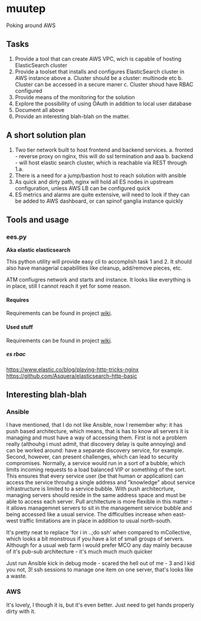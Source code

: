 # muutep

Poking around AWS

## Tasks

1. Provide a tool that can create AWS VPC, wich is capable of hosting ElasticSearch cluster
2. Provide a toolset that installs and configures ElasticSearch cluster in AWS instance above
  a. Cluster should be a cluster: multinode etc
  b. Cluster can be accessed in a secure maner
  c. Cluster shoud have RBAC configured
3. Provide means of the monitoring for the solution
4. Explore the possibility of using OAuth in addition to local user database
5. Document all above
6. Provide an interesting blah-blah on the matter.

## A short solution plan

1. Two tier network built to host frontend and backend services.
  a. fronted - reverse proxy on nginx, this will do ssl termination and aaa
  b. backend - will host elastic search cluster, which is reachable via REST through 1.a.
2. There is a need for a jump/bastion host to reach solution with ansible
3. As quick and dirty path, nginx will hold all ES nodes in upstream configuration, unless AWS LB can be configured quick
4. ES metrics and alarms are quite extensive, will need to look if they can be added to AWS dashboard, or can spinof ganglia instance quickly


## Tools and usage

### ees.py

**Aka elastic elasticsearch**

This python utility will provide easy cli to accomplish task 1 and 2. It should also have managerial capabilities like cleanup, add/remove pieces, etc.

ATM confiugres network and starts and instance. It looks like everything is in place, still I cannot reach it yet for some reason.

#### Requires

Requirements can be found in project [wiki](https://github.com/alex-goncharov/muutep/wiki/Requirements).

#### Used stuff

Requirements can be found in project [wiki](https://github.com/alex-goncharov/muutep/wiki/Docs-and-References).

##### es rbac
https://www.elastic.co/blog/playing-http-tricks-nginx
https://github.com/Asquera/elasticsearch-http-basic

## Interesting blah-blah

### Ansible

I have mentioned, that I do not like Ansible, now I remember why: it has push based architecture, which means, that is has to know all servers it is managing and must have a way of accessing them. First is not a problem really (althouhg i must admit, that discovery delay is quite annoying) and can be worked around: have a separate discovery service, for example. Second, however, can present challenges, which can lead to security compromises. Normally, a service would run in a sort of a bubble, which limits incoming requests to a load balanced VIP or something of the sort. This ensures that every service user (be that human or application) can access the service throuhg a single address and "knowledge" about service infrastructure is limited to a service bubble. With push architecrture, managing servers should reside in the same address space and must be able to access each server. Pull architecture is more flexible in this matter - it allows managemnet servers to sit in the management service bubble and being accessed like a usual service. The difficulties increase when east-west traffic limitations are in place in addition to usual north-south.

It's pretty neat to replace 'for i in ..;do ssh' when compared to mCollective, which looks a bit monstrous if you have a lot of small groups of servers. Although for a usual web farm i would prefer
MCO any day mainly because of it's pub-sub architecture - it's much much much quicker

Just run Ansible kick in debug mode - scared the hell out of me - 3 and I kid you not, 3! ssh sessions to manage one item on one server, that's looks like a waste.



### AWS 

It's lovely, I though it is, but it's even better. Just need to get hands properly dirty with it.


